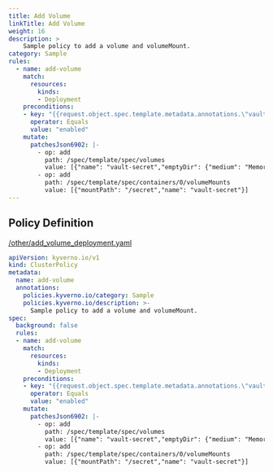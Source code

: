 ```yaml
---
title: Add Volume
linkTitle: Add Volume
weight: 16
description: >
    Sample policy to add a volume and volumeMount. 
category: Sample
rules:
  - name: add-volume
    match:
      resources:
        kinds:
        - Deployment
    preconditions:
    - key: "{{request.object.spec.template.metadata.annotations.\"vault.k8s.corp.net/inject\"}}"
      operator: Equals
      value: "enabled"
    mutate:
      patchesJson6902: |-
        - op: add
          path: /spec/template/spec/volumes
          value: [{"name": "vault-secret","emptyDir": {"medium": "Memory"}}]
        - op: add
          path: /spec/template/spec/containers/0/volumeMounts
          value: [{"mountPath": "/secret","name": "vault-secret"}]
---
```


## Policy Definition
<a href="https://github.com/kyverno/policies/raw/main//other/add_volume_deployment.yaml" target="-blank">/other/add_volume_deployment.yaml</a>

```yaml
apiVersion: kyverno.io/v1
kind: ClusterPolicy
metadata:
  name: add-volume
  annotations:
    policies.kyverno.io/category: Sample
    policies.kyverno.io/description: >-
      Sample policy to add a volume and volumeMount. 
spec:
  background: false
  rules:
  - name: add-volume
    match:
      resources:
        kinds:
        - Deployment
    preconditions:
    - key: "{{request.object.spec.template.metadata.annotations.\"vault.k8s.corp.net/inject\"}}"
      operator: Equals
      value: "enabled"
    mutate:
      patchesJson6902: |-
        - op: add
          path: /spec/template/spec/volumes
          value: [{"name": "vault-secret","emptyDir": {"medium": "Memory"}}]
        - op: add
          path: /spec/template/spec/containers/0/volumeMounts
          value: [{"mountPath": "/secret","name": "vault-secret"}]
```
